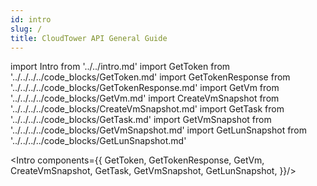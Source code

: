 ```yaml
---
id: intro
slug: /
title: CloudTower API General Guide
---
```

import Intro from '../../intro.md'
import GetToken from '../../../../code_blocks/GetToken.md'
import GetTokenResponse from '../../../../code_blocks/GetTokenResponse.md'
import GetVm from '../../../../code_blocks/GetVm.md'
import CreateVmSnapshot from '../../../../code_blocks/CreateVmSnapshot.md'
import GetTask from '../../../../code_blocks/GetTask.md'
import GetVmSnapshot from '../../../../code_blocks/GetVmSnapshot.md'
import GetLunSnapshot from '../../../../code_blocks/GetLunSnapshot.md'

<Intro components={{ 
 GetToken,
 GetTokenResponse,
 GetVm,
 CreateVmSnapshot,
 GetTask,
 GetVmSnapshot,
 GetLunSnapshot,
}}/>